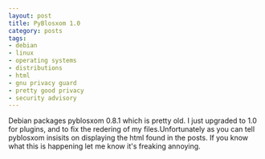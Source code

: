```yaml
---
layout: post
title: PyBlosxom 1.0
category: posts
tags:
- debian
- linux
- operating systems
- distributions
- html
- gnu privacy guard
- pretty good privacy
- security advisory
---
```

Debian packages pyblosxom 0.8.1 which is pretty old. I just upgraded to 1.0 for plugins, and to fix the redering of my files.Unfortunately as you can tell pyblosxom insisits on displaying the html found in the posts. If you know what this is happening let me know it's freaking annoying.
